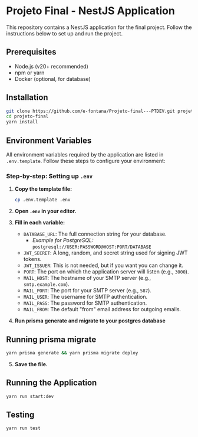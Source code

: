 # Projeto Final - NestJS Application

This repository contains a NestJS application for the final project. Follow the instructions below to set up and run the project.

## Prerequisites

- Node.js (v20+ recommended)
- npm or yarn
- Docker (optional, for database)

## Installation

```bash
git clone https://github.com/e-fontana/Projeto-final---PTDEV.git projeto-final
cd projeto-final
yarn install
```

## Environment Variables

All environment variables required by the application are listed in `.env.template`. Follow these steps to configure your environment:

### Step-by-step: Setting up `.env`

1.  **Copy the template file:**

    ```bash
    cp .env.template .env
    ```

2.  **Open `.env` in your editor.**

3.  **Fill in each variable:**
    - `DATABASE_URL`: The full connection string for your database.
      - _Example for PostgreSQL:_ `postgresql://USER:PASSWORD@HOST:PORT/DATABASE`
    - `JWT_SECRET`: A long, random, and secret string used for signing JWT tokens.
    - `JWT_ISSUER`: This is not needed, but if you want you can change it.
    - `PORT`: The port on which the application server will listen (e.g., `3000`).
    - `MAIL_HOST`: The hostname of your SMTP server (e.g., `smtp.example.com`).
    - `MAIL_PORT`: The port for your SMTP server (e.g., `587`).
    - `MAIL_USER`: The username for SMTP authentication.
    - `MAIL_PASS`: The password for SMTP authentication.
    - `MAIL_FROM`: The default "from" email address for outgoing emails.

4. **Run prisma generate and migrate to your postgres database**
## Running prisma migrate

```bash
yarn prisma generate && yarn prisma migrate deploy
```

5.  **Save the file.**

## Running the Application

```bash
yarn run start:dev
```

## Testing

```bash
yarn run test
```
